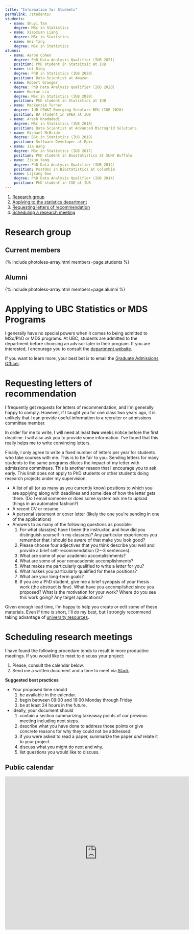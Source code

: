 ```yaml
---
title: "Information for Students"
permalink: /students/
students:
  - name: Shuyi Tan
    degree: MSc in Statistics
  - name: Xiaoxuan Liang
    degree: MSc in Statistics
  - name: Wei Tang
    degree: MSc in Statistics
alumni:
  - name: Aaron Cohen
    degree: PhD Data Analysis Qualifier (IUB 2021)
    position: PhD student in Statsitsic at IUB
  - name: Lei Ding
    degree: PhD in Statistics (IUB 2020)
    position: Data Scientist at Amazon
  - name: Robert Granger
    degree: PhD Data Analysis Qualifier (IUB 2020)
  - name: Haoran Liu
    degree: MSc in Statistics (IUB 2020)
    position: PhD student in Statistics at IUB
  - name: Mackenzie Turner
    degree: IUB CEW&T Emerging Scholars REU (IUB 2020)
    position: BA student in SPEA at IUB 
  - name: Arash Khodadadi
    degree: MSc in Statistics (IUB 2018)
    position: Data Scientist at Advanced Microgrid Solutions
  - name: Michael McBride
    degree: BSc in Statistics (IUB 2018)
    position: Software Developer at Epic
  - name: Jia Wang
    degree: MSc in Statistics (IUB 2017)
    position: PhD student in Biostatistics at SUNY Buffalo
  - name: Zikun Yang
    degree: PhD Data Analysis Qualifier (IUB 2014)
    position: Postdoc In Biostatistics at Columbia
  - name: Lijiang Guo
    degree: PhD Data Analysis Qualifier (IUB 2014)
    position: PhD student in ISE at IUB
---
```


1. [Research group](#research-group)
2. [Applying to the statistics department](#applying-to-iu-statistics)
3. [Requesting letters of recommendation](#requesting-letters-of-recommendation)
4. [Scheduling a research meeting](#scheduling-research-meetings)

# Research group

## Current members


{% include photoless-array.html members=page.students %}

## Alumni

{% include photoless-array.html members=page.alumni %}


# Applying to UBC Statistics or MDS Programs

I generally have no special powers when it comes to being admitted to MSc/PhD or MDS programs. At UBC, students are admitted to the department before choosing an advisor later in their program. If you are interested, I encourage you to consult the [department website](https://www.stat.ubc.ca/graduate). 

If you want to learn more, your best bet is to email the [Graduate Admissions Officer](mailto:admiss@stat.ubc.ca). 


# Requesting letters of recommendation

I frequently get requests for letters of recommendation, and I'm generally happy to comply. However, if I taught you for one class two years ago, it is unlikely that I can provide useful information to a recruiter or admissions committee member. 

In order for me to write, I will need at least **two** weeks notice before the first deadline. I will also ask you to provide some information. I've found that this really helps me to write convincing letters.

Finally, I only agree to write a fixed number of letters per year for students who take courses with me. This is to be fair to you. Sending letters for many students to the same programs dilutes the impact of my letter with admissions committees. This is another reason that I encourage you to ask early. This limit does not apply to PhD students or other students doing research projects under my supervision.

* A list of all (or as many as you currently know) positions to which you are applying along with deadlines and some idea of how the letter gets there. (Do I email someone or does some system ask me to upload things in an automated fashion?)
* A recent CV or resume.
* A personal statement or cover letter (likely the one you're sending in one of the applications)
* Answers to as many of the following questions as possible:
    1. For what class(es) have I been the instructor, and how did you distinguish yourself in my class(es)? Any particular experiences you remember that I should be aware of that make you look good?
    2. Please choose four adjectives that you think describe you well and provide a brief self-recommendation (2--3 sentences).
    3. What are some of your academic accomplishments?
    4. What are some of your nonacademic accomplishments?
    5. What makes me particularly qualified to write a letter for you?
    6. What makes you particularly qualified for these positions?
    7. What are your long-term goals?
    8. If you are a PhD student, give me a brief synopsis of your thesis work (the abstract is fine). What have you accomplished since you proposed? What is the motivation for your work? Where do you see this work going? Any target applications?
    
Given enough lead time, I'm happy to help you create or edit some of these materials. Even if time is short, I'll do my best, but I strongly recommend taking advantage of [university resources](https://students.ubc.ca/career). 

# Scheduling research meetings

I have found the following procedure tends to result in more productive meetings. If you would like to meet to discuss your project:

1. Please, consult the calendar below.
2. Send me a written document and a time to meet via [Slack](https://ubc-stat.slack.com/).

**Suggested best practices**

* Your proposed time should
    1. be available in the calendar.
    2. begin between 09:00 and 16:00 Monday through Friday 
    3. be at least 24 hours in the future.
* Ideally, your document should
    1. contain a section summarizing takeaway points of our previous meeting including next steps.
    2. describe what you have done to address those points or give concrete reasons for why they could not be addressed.
    3. if you were asked to read a paper, summarize the paper _and_ relate it to your project.
    4. discuss what you might do next and why.
    5. list questions you would like to discuss.

## Public calendar

<iframe src="https://calendar.google.com/calendar/embed?height=600&amp;wkst=1&amp;bgcolor=%23efefef&amp;ctz=America%2FVancouver&amp;src=ZGFqbWNkb25AZ21haWwuY29t&amp;color=%233F51B5&amp;mode=WEEK&amp;showTitle=0&amp;showPrint=0&amp;showTabs=1&amp;showCalendars=0" style="border-width:0" width="600" height="500" frameborder="0" scrolling="no"></iframe>
